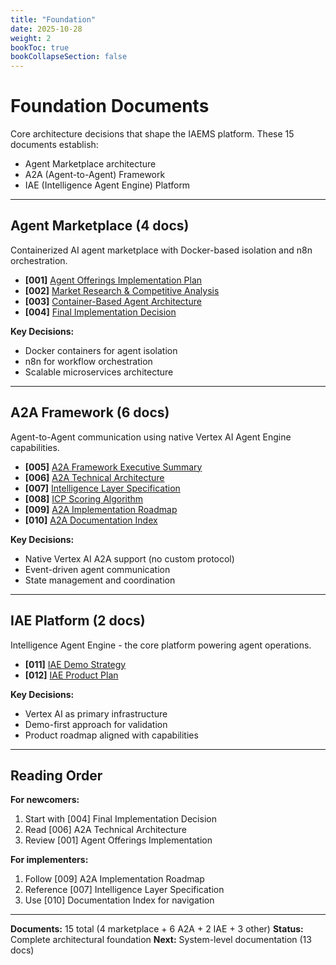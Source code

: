 ```yaml
---
title: "Foundation"
date: 2025-10-28
weight: 2
bookToc: true
bookCollapseSection: false
---
```


# Foundation Documents

Core architecture decisions that shape the IAEMS platform. These 15 documents establish:
- Agent Marketplace architecture
- A2A (Agent-to-Agent) Framework
- IAE (Intelligence Agent Engine) Platform

---

## Agent Marketplace (4 docs)

Containerized AI agent marketplace with Docker-based isolation and n8n orchestration.

- **[001]** [Agent Offerings Implementation Plan](agent-marketplace/001-implementation-plan/)
- **[002]** [Market Research & Competitive Analysis](agent-marketplace/002-research-analysis/)
- **[003]** [Container-Based Agent Architecture](agent-marketplace/003-container-architecture/)
- **[004]** [Final Implementation Decision](agent-marketplace/004-architecture-decision/)

**Key Decisions:**
- Docker containers for agent isolation
- n8n for workflow orchestration
- Scalable microservices architecture

---

## A2A Framework (6 docs)

Agent-to-Agent communication using native Vertex AI Agent Engine capabilities.

- **[005]** [A2A Framework Executive Summary](a2a-framework/005-executive-summary/)
- **[006]** [A2A Technical Architecture](a2a-framework/006-technical-architecture/)
- **[007]** [Intelligence Layer Specification](a2a-framework/007-intelligence-layer/)
- **[008]** [ICP Scoring Algorithm](a2a-framework/008-icp-scoring/)
- **[009]** [A2A Implementation Roadmap](a2a-framework/009-implementation-roadmap/)
- **[010]** [A2A Documentation Index](a2a-framework/010-documentation-index/)

**Key Decisions:**
- Native Vertex AI A2A support (no custom protocol)
- Event-driven agent communication
- State management and coordination

---

## IAE Platform (2 docs)

Intelligence Agent Engine - the core platform powering agent operations.

- **[011]** [IAE Demo Strategy](iae-platform/011-demo-strategy/)
- **[012]** [IAE Product Plan](iae-platform/012-product-plan/)

**Key Decisions:**
- Vertex AI as primary infrastructure
- Demo-first approach for validation
- Product roadmap aligned with capabilities

---

## Reading Order

**For newcomers:**
1. Start with [004] Final Implementation Decision
2. Read [006] A2A Technical Architecture
3. Review [001] Agent Offerings Implementation

**For implementers:**
1. Follow [009] A2A Implementation Roadmap
2. Reference [007] Intelligence Layer Specification
3. Use [010] Documentation Index for navigation

---

**Documents:** 15 total (4 marketplace + 6 A2A + 2 IAE + 3 other)
**Status:** Complete architectural foundation
**Next:** System-level documentation (13 docs)